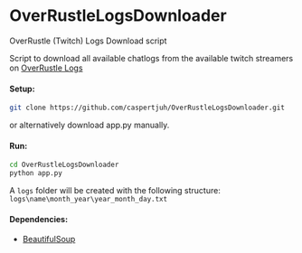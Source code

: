 # OverRustleLogsDownloader
OverRustle (Twitch) Logs Download script

Script to download all available chatlogs from the available twitch streamers on [OverRustle Logs](https://overrustlelogs.net/)

#### Setup:
```bash
git clone https://github.com/caspertjuh/OverRustleLogsDownloader.git
```

or alternatively download app.py manually.

#### Run:
```bash
cd OverRustleLogsDownloader
python app.py
```
A `logs` folder will be created with the following structure:
`logs\name\month_year\year_month_day.txt`

#### Dependencies:
- [BeautifulSoup](https://pypi.org/project/beautifulsoup4/)
